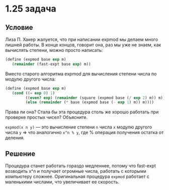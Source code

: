 # 1.25 задача

## Условие

Лиза П. Хакер жалуется, что при написании expmod мы делаем много лишней работы. В конце концов, говорит она, раз мы уже не знаем, как вычислять степени, можно просто написать:

```scheme
(define (expmod base exp m)
   (remainder (fast-expt base exp) m))
```

Вместо старого алгоритма expmod для вычисления степени числа по модулю другого числа:

```scheme
(define (expmod base exp m)
   (cond ((= exp 0) 1)
         ((even? exp) (remainder (square (expmod base (/ exp 2) m)) m))
         (else (remainder (* base (expmod base (- exp 1) m)) m))))
```

Права ли она? Стала бы эта процедура столь же хорошо работать при проверке простых чисел? Объясните.

`expmod(x n y)` — это вычисление степени `n` числа `x` модулю другого числа `y` => что аналогично `x^n % y`, где % операция получения остатка от деления.

## Решение

Процедура станет работать гораздо медленнее, потому что fast-expt возводить x^n и получает огромные числа, работать с которыми компьютеру сложнее. Оригинальная процедура `expmod` работает с маленькими числами, что увеличивает ее скорость.
